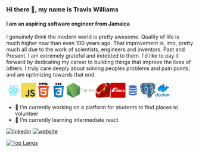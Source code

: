 ### Hi there 👋, my name is Travis Williams
#### I am an aspiring software engineer from Jamaica
I genuinely think the modern world is pretty awesome. Quality of life is much higher now than even 100 years ago. That improvement is, imo, pretty much all due to the work of scientists, engineers and inventors. Past and Present. I am extremely grateful and indebted to them. I'd like to pay it forward by dedicating my career to building things that improve the lives of others. I truly care deeply about solving peoples problems and pain points; and am optimizing towards that end.

<img src ='https://raw.githubusercontent.com/github/explore/80688e429a7d4ef2fca1e82350fe8e3517d3494d/topics/react/react.png' alt='react' height='40'><img src ='https://raw.githubusercontent.com/github/explore/80688e429a7d4ef2fca1e82350fe8e3517d3494d/topics/javascript/javascript.png' alt='javascript' height='40'><img src ='https://raw.githubusercontent.com/github/explore/80688e429a7d4ef2fca1e82350fe8e3517d3494d/topics/html/html.png' alt='html' height='40'><img src ='https://raw.githubusercontent.com/github/explore/80688e429a7d4ef2fca1e82350fe8e3517d3494d/topics/css/css.png' alt='css' height='40'><img src ='https://raw.githubusercontent.com/github/explore/80688e429a7d4ef2fca1e82350fe8e3517d3494d/topics/nodejs/nodejs.png' alt='node' height='40'><img src ='https://raw.githubusercontent.com/github/explore/80688e429a7d4ef2fca1e82350fe8e3517d3494d/topics/express/express.png' alt='express' height='40'><img src ='https://raw.githubusercontent.com/github/explore/80688e429a7d4ef2fca1e82350fe8e3517d3494d/topics/ruby/ruby.png' alt='ruby' height='40'><img src ='https://raw.githubusercontent.com/github/explore/80688e429a7d4ef2fca1e82350fe8e3517d3494d/topics/rails/rails.png' alt='rails' height='40'><img src ='https://raw.githubusercontent.com/github/explore/80688e429a7d4ef2fca1e82350fe8e3517d3494d/topics/sql/sql.png' alt='sql' height='40'><img src ='https://raw.githubusercontent.com/github/explore/80688e429a7d4ef2fca1e82350fe8e3517d3494d/topics/postgresql/postgresql.png' alt='postgresql' height='40'><img src ='https://raw.githubusercontent.com/github/explore/80688e429a7d4ef2fca1e82350fe8e3517d3494d/topics/docker/docker.png' alt='docker' height='40'>

- 🔭 I’m currently working on a platform for students to find places to volunteer
- 🌱 I’m currently learning intermediate react 


[<img src='https://cdn.jsdelivr.net/npm/simple-icons@3.0.1/icons/linkedin.svg' alt='linkedin' height='40'>](https://www.linkedin.com/in/travis-travis/)  [<img src='https://cdn.jsdelivr.net/npm/simple-icons@3.0.1/icons/icloud.svg' alt='website' height='40'>](https://whimsical-naiad-37a6fe.netlify.app/)  

[![Top Langs](https://github-readme-stats.vercel.app/api/top-langs/?username=traviswilliams997)](https://github.com/anuraghazra/github-readme-stats)

